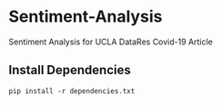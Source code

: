 # Sentiment-Analysis
Sentiment Analysis for UCLA DataRes Covid-19 Article

## Install Dependencies
```
pip install -r dependencies.txt
```

